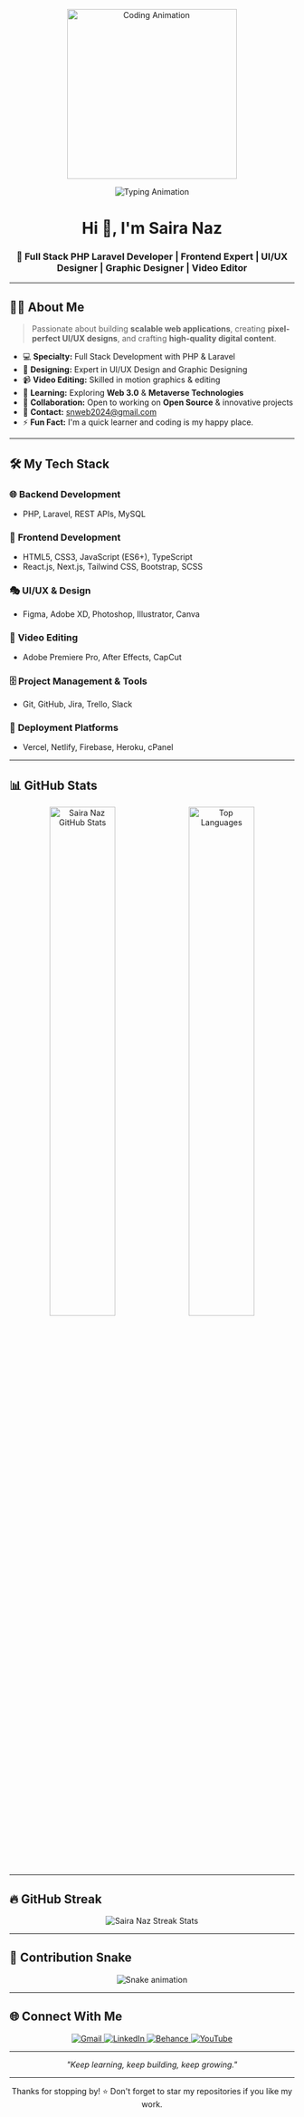 <!-- Banner -->
<p align="center">
  <img src="https://raw.githubusercontent.com/raihan2bd/raihan2bd/main/code.gif" width="300" alt="Coding Animation">
</p>

<p align="center">
  <img src="https://readme-typing-svg.demolab.com?font=Fira+Code&pause=1000&color=00F718&center=true&width=435&lines=Hi%2C+I'm+Saira+Naz;Full+Stack+PHP+%26+Laravel+Developer;Frontend+Expert+%7C+UI%2FUX+Designer;Video+Editor+%7C+Creative+Thinker" alt="Typing Animation" />
</p>



<h1 align="center">Hi 👋, I'm Saira Naz</h1>
<h3 align="center">🚀 Full Stack PHP Laravel Developer | Frontend Expert | UI/UX Designer | Graphic Designer | Video Editor</h3>

---

## 🧑‍💻 About Me
> Passionate about building **scalable web applications**, creating **pixel-perfect UI/UX designs**, and crafting **high-quality digital content**.


- 💻 **Specialty:** Full Stack Development with PHP & Laravel  
- 🎨 **Designing:** Expert in UI/UX Design and Graphic Designing  
- 📹 **Video Editing:** Skilled in motion graphics & editing  
- 🌱 **Learning:** Exploring **Web 3.0** & **Metaverse Technologies**  
- 🤝 **Collaboration:** Open to working on **Open Source** & innovative projects  
- 📧 **Contact:** [snweb2024@gmail.com](mailto:snweb2024@gmail.com)  
- ⚡ **Fun Fact:** I'm a quick learner and coding is my happy place.  

---

## 🛠️ My Tech Stack

### 🌐 **Backend Development**
- PHP, Laravel, REST APIs, MySQL

### 🎨 **Frontend Development**
- HTML5, CSS3, JavaScript (ES6+), TypeScript  
- React.js, Next.js, Tailwind CSS, Bootstrap, SCSS

### 🎭 **UI/UX & Design**
- Figma, Adobe XD, Photoshop, Illustrator, Canva

### 🎥 **Video Editing**
- Adobe Premiere Pro, After Effects, CapCut

### 🗄️ **Project Management & Tools**
- Git, GitHub, Jira, Trello, Slack

### 🚀 **Deployment Platforms**
- Vercel, Netlify, Firebase, Heroku, cPanel

---

## 📊 GitHub Stats
<p align="center">
  <img src="https://github-readme-stats.vercel.app/api?username=sngraphics12&show_icons=true&theme=radical" alt="Saira Naz GitHub Stats" width="48%" />
  <img src="https://github-readme-stats.vercel.app/api/top-langs/?username=sngraphics12&layout=compact&theme=radical" alt="Top Languages" width="48%" />
</p>

---

## 🔥 GitHub Streak
<p align="center">
  <img src="https://streak-stats.demolab.com/?user=sngraphics12&theme=radical" alt="Saira Naz Streak Stats" />
</p>

---

## 🐍 Contribution Snake
<p align="center">
  <img src="https://raw.githubusercontent.com/sngraphics12/sngraphics12/output/github-contribution-grid-snake.svg" alt="Snake animation" />
</p>

---

## 🌐 Connect With Me
<p align="center">
  <a href="mailto:snweb2024@gmail.com">
    <img src="https://img.shields.io/badge/Email-D14836?style=for-the-badge&logo=gmail&logoColor=white" alt="Gmail"/>
  </a>
  <a href="https://www.linkedin.com/in/saira-n-53b072223/" target="_blank">
    <img src="https://img.shields.io/badge/LinkedIn-0077B5?style=for-the-badge&logo=linkedin&logoColor=white" alt="LinkedIn"/>
  </a>
  <a href="https://www.behance.net/sairagraphics" target="_blank">
    <img src="https://img.shields.io/badge/Behance-1769FF?style=for-the-badge&logo=behance&logoColor=white" alt="Behance"/>
  </a>
 
  <a href="https://www.youtube.com/@snqlearningacademy6461" target="_blank">
    <img src="https://img.shields.io/badge/YouTube-FF0000?style=for-the-badge&logo=youtube&logoColor=white" alt="YouTube"/>
  </a>
</p>


---

<p align="center">
  <i>"Keep learning, keep building, keep growing."</i> 
</p>

---

<p align="center">Thanks for stopping by! ⭐ Don't forget to star my repositories if you like my work.</p>
